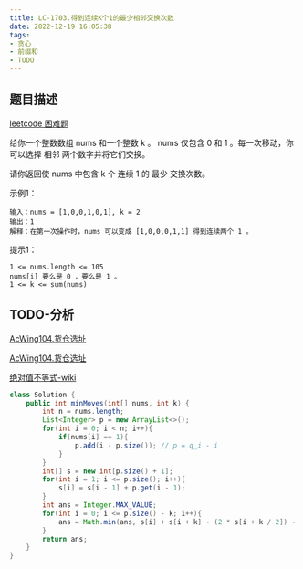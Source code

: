 ```yaml
---
title: LC-1703.得到连续K个1的最少相邻交换次数
date: 2022-12-19 16:05:38
tags:
- 贪心
- 前缀和
- TODO
---
```


## 题目描述
[leetcode 困难题](https://leetcode.cn/problems/minimum-adjacent-swaps-for-k-consecutive-ones/)

给你一个整数数组 nums 和一个整数 k 。 nums 仅包含 0 和 1 。每一次移动，你可以选择 相邻 两个数字并将它们交换。

请你返回使 nums 中包含 k 个 连续 1 的 最少 交换次数。

示例1：
```
输入：nums = [1,0,0,1,0,1], k = 2
输出：1
解释：在第一次操作时，nums 可以变成 [1,0,0,0,1,1] 得到连续两个 1 。
```

提示1：
```
1 <= nums.length <= 105
nums[i] 要么是 0 ，要么是 1 。
1 <= k <= sum(nums)
```

## TODO-分析
[AcWing104.货仓选址](https://www.acwing.com/solution/content/835/)

[AcWing104.货仓选址](https://codeantenna.com/a/yldVZPGnUl)

[绝对值不等式-wiki](https://zh.m.wikipedia.org/zh-hans/%E7%BB%9D%E5%AF%B9%E5%80%BC%E4%B8%8D%E7%AD%89%E5%BC%8F)
```Java
class Solution {
    public int minMoves(int[] nums, int k) {
        int n = nums.length;
        List<Integer> p = new ArrayList<>();
        for(int i = 0; i < n; i++){
            if(nums[i] == 1){
                p.add(i - p.size()); // p = q_i - i
            }
        }
        int[] s = new int[p.size() + 1];
        for(int i = 1; i <= p.size(); i++){
            s[i] = s[i - 1] + p.get(i - 1);
        }
        int ans = Integer.MAX_VALUE;
        for(int i = 0; i <= p.size() - k; i++){
            ans = Math.min(ans, s[i] + s[i + k] - (2 * s[i + k / 2]) - (p.get(i + k / 2) * (k % 2)));
        }
        return ans;
    }
}
```
